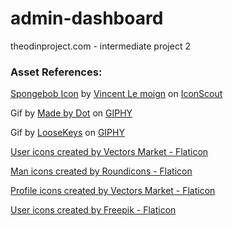 # admin-dashboard
 theodinproject.com - intermediate project 2

### Asset References:

<a href="https://iconscout.com/icons/spongebob" target="_blank">Spongebob Icon</a> by <a href="https://iconscout.com/contributors/vincent-le-moign">Vincent Le moign</a> on <a href="https://iconscout.com">IconScout</a>

Gif by <a href="https://giphy.com/madebydot/">Made by Dot</a> on <a href="https://giphy.com/gifs/2d-raag-madebydot-xT0GqeLAvs1EEgjRy8">GIPHY</a>

Gif by <a href="https://giphy.com/loosekeys/">LooseKeys</a> on <a href="https://giphy.com/gifs/loosekeys-work-website-files-5k1Wu87CzkDfrx0Xwj">GIPHY</a>

<a href="https://www.flaticon.com/free-icons/user" title="user icons">User icons created by Vectors Market - Flaticon</a>

<a href="https://www.flaticon.com/free-icons/man" title="man icons">Man icons created by Roundicons - Flaticon</a>

<a href="https://www.flaticon.com/free-icons/profile" title="profile icons">Profile icons created by Vectors Market - Flaticon</a>

<a href="https://www.flaticon.com/free-icons/user" title="user icons">User icons created by Freepik - Flaticon</a>

